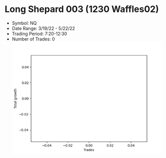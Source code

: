 # Long Shepard 003 (1230 Waffles02) 
- Symbol: NQ
- Date Range: 3/19/22 - 5/22/22
- Trading Period: 7:20-12:30
- Number of Trades: 0
![Plot](LongShepard003(1230Waffles02)NQ.png)


































